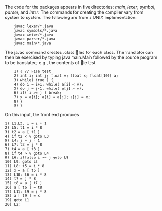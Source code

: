 The code for the packages appears in five directories: *main*, *lexer*, *symbol*,
*parser*, and *inter*. The commands for creating the compiler vary from system
to system. The following are from a UNIX implementation:

        javac lexer/*.java
        javac symbols/*.java
        javac inter/*.java
        javac parser/*.java
        javac main/*.java
	
The javac command creates .class les for each class. The translator can
then be exercised by typing java main.Main followed by the source program to
be translated; e.g., the contents of le test

        1) { // File test
        2) int i; int j; float v; float x; float[100] a;
        3) while( true ) {
        4) do i = i+1; while( a[i] < v);
        5) do j = j-1; while( a[j] > v);
        6) if( i >= j ) break;
        7) x = a[i]; a[i] = a[j]; a[j] = x;
        8) }
        9) }


On this input, the front end produces

	1) L1:L3: i = i + 1
	2) L5: t1 = i * 8
	3) t2 = a [ t1 ]
	4) if t2 < v goto L3
	5) L4: j = j - 1
	6) L7: t3 = j * 8
	7) t4 = a [ t3 ]
	8) if t4 > v goto L4
	9) L6: iffalse i >= j goto L8
	10) L9: goto L2
	11) L8: t5 = i * 8
	12) x = a [ t5 ]
	13) L10: t6 = i * 8
	14) t7 = j * 8
	15) t8 = a [ t7 ]
	16) a [ t6 ] = t8
	17) L11: t9 = j * 8
	18) a [ t9 ] = x
	19) goto L1
	20) L2:
